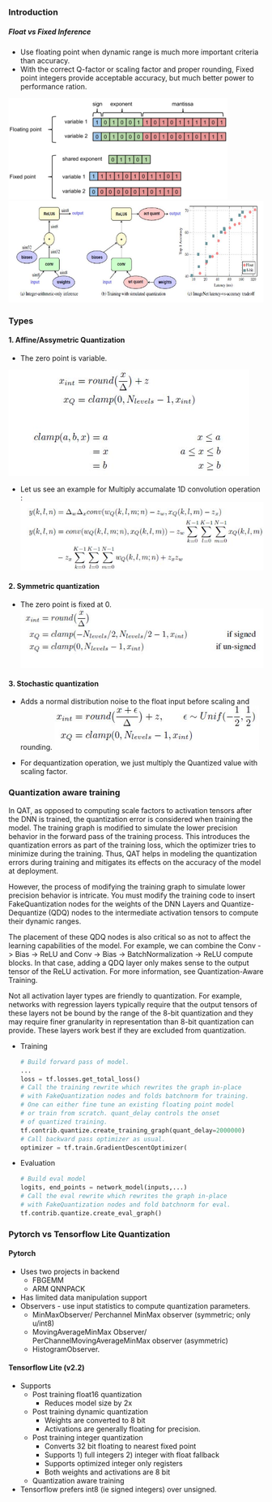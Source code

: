 ### Introduction

##### Float vs Fixed Inference 

- Use floating point when dynamic range is much more important criteria than accuracy.
- With the correct Q-factor or scaling factor and proper rounding, Fixed point integers provide acceptable accuracy, but much better power to performance ration.
<img src="./resources/quant2.png" height="200"> 

<img src="./resources/quant1.JPG" height="200">

### Types
#### 1. Affine/Assymetric Quantization
- The zero point is variable.
  
![](resources/quant4.JPG)

- Let us see an example for Multiply accumalate 1D convolution operation : 
![](resources/quant5.JPG)

#### 2. Symmetric quantization
- The zero point is fixed at 0.
![](resources/quant6.JPG)
#### 3. Stochastic quantization
- Adds a normal distribution noise to the float input before scaling and rounding.
![](resources/quant7.JPG)

- For dequantization operation, we just multiply the Quantized value with scaling factor.
### Quantization aware training

In QAT, as opposed to computing scale factors to activation tensors after the DNN is trained, the quantization error is considered when training the model. The training graph is modified to simulate the lower precision behavior in the forward pass of the training process. This introduces the quantization errors as part of the training loss, which the optimizer tries to minimize during the training. Thus, QAT helps in modeling the quantization errors during training and mitigates its effects on the accuracy of the model at deployment.

However, the process of modifying the training graph to simulate lower precision behavior is intricate. You must modify the training code to insert FakeQuantization nodes for the weights of the DNN Layers and Quantize-Dequantize (QDQ) nodes to the intermediate activation tensors to compute their dynamic ranges.

The placement of these QDQ nodes is also critical so as not to affect the learning capabilities of the model. For example, we can combine the Conv -> Bias -> ReLU and Conv -> Bias -> BatchNormalization -> ReLU compute blocks. In that case, adding a QDQ layer only makes sense to the output tensor of the ReLU activation. For more information, see Quantization-Aware Training.

Not all activation layer types are friendly to quantization. For example, networks with regression layers typically require that the output tensors of these layers not be bound by the range of the 8-bit quantization and they may require finer granularity in representation than 8-bit quantization can provide. These layers work best if they are excluded from quantization.

- Training 
    ```python
    # Build forward pass of model.
    ...
    loss = tf.losses.get_total_loss()
    # Call the training rewrite which rewrites the graph in-place
    # with FakeQuantization nodes and folds batchnorm for training.
    # One can either fine tune an existing floating point model
    # or train from scratch. quant_delay controls the onset
    # of quantized training.
    tf.contrib.quantize.create_training_graph(quant_delay=2000000)
    # Call backward pass optimizer as usual.
    optimizer = tf.train.GradientDescentOptimizer(
    ```

- Evaluation
    ```python
    # Build eval model
    logits, end_points = network_model(inputs,...)
    # Call the eval rewrite which rewrites the graph in-place
    # with FakeQuantization nodes and fold batchnorm for eval.
    tf.contrib.quantize.create_eval_graph()
    ```


### Pytorch vs Tensorflow Lite Quantization

#### Pytorch
- Uses two projects in backend
    - FBGEMM
    - ARM QNNPACK
-  Has limited data manipulation support
-  Observers - use input statistics to compute quantization parameters.
    - MinMaxObserver/ Perchannel MinMax observer (symmetric; only u/int8)
    - MovingAverageMinMax Observer/ PerChannelMovingAverageMinMax observer (asymmetric)
    - HistogramObserver.



#### Tensorflow Lite (v2.2)
- Supports 
    - Post training float16 quantization
        - Reduces model size by 2x
    - Post training dynamic quantization
        - Weights are converted to 8 bit
        - Activations are generally floating for precision. 
    - Post training integer quantization
        - Converts 32 bit floating to nearest fixed point
        - Supports 1) full integers 2) integer with float fallback
        - Supports optimized integer only registers
        - Both weights and activations are 8 bit 
    - Quantization aware training
-  Tensorflow prefers int8 (ie signed integers) over unsigned.
